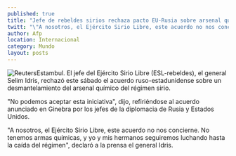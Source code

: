 ```yaml
---
published: true
title: "Jefe de rebeldes sirios rechaza pacto EU-Rusia sobre arsenal químico"
twitt: "\"A nosotros, el Ejército Sirio Libre, este acuerdo no nos concierne. No tenemos armas químicas, y yo y mis hermanos seguiremos luchando hasta la caída del régimen\", dijo el general Selim Idris"
author: Afp
location: Internacional
category: Mundo
layout: posts
---
```


![Reuters](http://i.imgur.com/1vOGondm.jpg)Estambul. El jefe del Ejército Sirio Libre (ESL-rebeldes), el general Selim Idris, rechazó este sábado el acuerdo ruso-estadunidense sobre un desmantelamiento del arsenal químico del régimen sirio.

"No podemos aceptar esta iniciativa", dijo, refiriéndose al acuerdo anunciado en Ginebra por los jefes de la diplomacia de Rusia y Estados Unidos.

"A nosotros, el Ejército Sirio Libre, este acuerdo no nos concierne. No tenemos armas químicas, y yo y mis hermanos seguiremos luchando hasta la caída del régimen", declaró a la prensa el general Idris.
